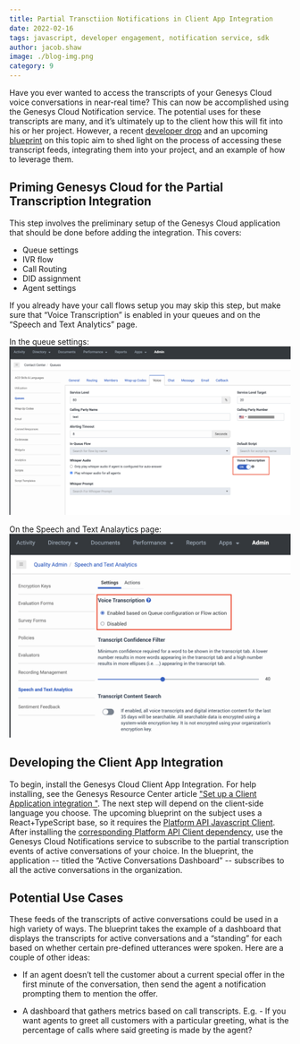 ```yaml
---
title: Partial Transctiion Notifications in Client App Integration
date: 2022-02-16
tags: javascript, developer engagement, notification service, sdk
author: jacob.shaw
image: ./blog-img.png
category: 9
---
```


Have you ever wanted to access the transcripts of your Genesys Cloud voice conversations in near-real time? This can now be accomplished using the Genesys Cloud Notification service.  The potential uses for these transcripts are many, and it’s ultimately up to the client how this will fit into his or her project.  However, a recent [developer drop](https://www.youtube.com/watch?v=c6PTEMi__7E) and an upcoming [blueprint](https://github.com/GenesysCloudBlueprints/partial-transcription-blueprint) on this topic aim to shed light on the process of accessing these transcript feeds, integrating them into your project, and an example of how to leverage them.

## Priming Genesys Cloud for the Partial Transcription Integration

This step involves the preliminary setup of the Genesys Cloud application that should be done before adding the integration.  This covers:

- Queue settings
- IVR flow
- Call Routing
- DID assignment
- Agent settings

If you already have your call flows setup you may skip this step, but make sure that 
“Voice Transcription” is enabled in your queues and on the “Speech and Text Analytics” page.

In the queue settings:
![Transcription Queue](transcription-queue.png)

On the Speech and Text Analaytics page:
![Transcription Speech and Text Analytics](transcription-speech-and-text.png)

## Developing the Client App Integration
To begin, install the Genesys Cloud Client App Integration. For help installing, see the Genesys Resource Center article ["Set up a Client Application integration
"](https://help.mypurecloud.com/articles/set-custom-client-application-integration/). 
The next step will depend on the client-side language you choose.  The upcoming blueprint on the subject uses a React+TypeScript base, so it requires the [Platform API Javascript Client](https://github.com/MyPureCloud/platform-client-sdk-javascript).  
After installing the [corresponding Platform API Client dependency](https://www.npmjs.com/package/purecloud-platform-client-v2), use the Genesys Cloud Notifications service to subscribe to the partial transcription events of active conversations of your choice.  In the blueprint, the application -- titled the “Active Conversations Dashboard”  -- subscribes to all the active conversations in the organization.

## Potential Use Cases
These feeds of the transcripts of active conversations could be used in a high variety of ways.  The blueprint takes the example of a dashboard that displays the transcripts for active conversations and a “standing” for each based on whether certain pre-defined utterances were spoken.  Here are a couple of other ideas:

- If an agent doesn’t tell the customer about a current special offer in the first minute of the conversation, then send the agent a notification prompting them to mention the offer.

- A dashboard that gathers metrics based on call transcripts.  E.g. - If you want agents to greet all customers with a particular greeting, what is the percentage of calls where said greeting is made by the agent?